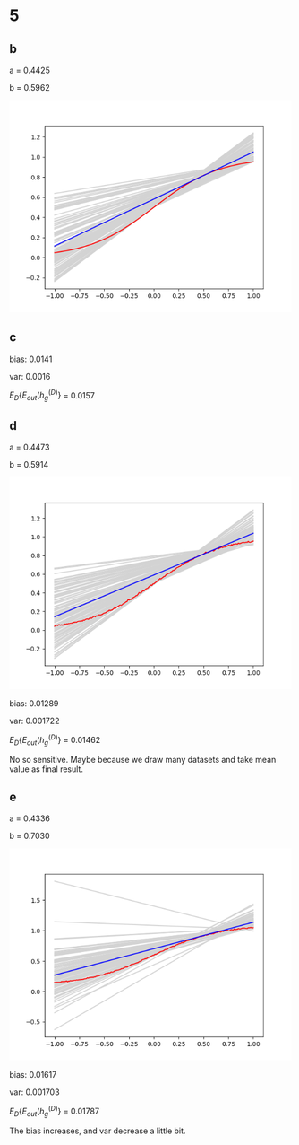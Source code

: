 # 5

## b

a = 0.4425

b = 0.5962

<img src="5_b.png" />

## c 

bias: 0.0141

var: 0.0016

$E_D\{E_{out} (h_g ^ {(D)} \}$ = 0.0157

## d

a = 0.4473

b = 0.5914

<img src="5_d.png" />

bias: 0.01289

var: 0.001722

$E_D\{E_{out} (h_g ^ {(D)} \}$ = 0.01462

No so sensitive. Maybe because we draw many datasets and take mean value as final result.


## e

a = 0.4336

b = 0.7030

<img src="5_e.png" />

bias: 0.01617

var: 0.001703

$E_D\{E_{out} (h_g ^ {(D)} \}$ = 0.01787

The bias increases, and var decrease a little bit.